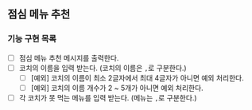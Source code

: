 ## 점심 메뉴 추천

### 기능 구현 목록

- [ ] 점심 메뉴 추천 메시지를 출력한다.
- [ ] 코치의 이름을 입력 받는다. (코치의 이름은 `,`로 구분한다.)
  - [ ] [예외] 코치의 이름이 최소 2글자에서 최대 4글자가 아니면 예외 처리한다.
  - [ ] [예외] 코치의 이름 개수가 2 ~ 5개가 아니면 예외 처리한다.
- [ ] 각 코치가 못 먹는 메뉴를 입력 받는다. (메뉴는 `,`로 구분한다.)
